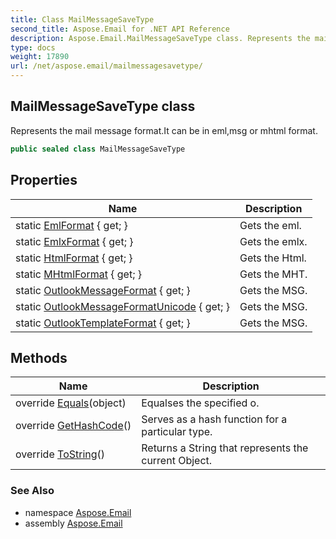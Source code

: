 ```yaml
---
title: Class MailMessageSaveType
second_title: Aspose.Email for .NET API Reference
description: Aspose.Email.MailMessageSaveType class. Represents the mail message format.It can be in emlmsg or mhtml format
type: docs
weight: 17890
url: /net/aspose.email/mailmessagesavetype/
---
```

## MailMessageSaveType class

Represents the mail message format.It can be in eml,msg or mhtml format.

```csharp
public sealed class MailMessageSaveType
```

## Properties

| Name | Description |
| --- | --- |
| static [EmlFormat](../../aspose.email/mailmessagesavetype/emlformat/) { get; } | Gets the eml. |
| static [EmlxFormat](../../aspose.email/mailmessagesavetype/emlxformat/) { get; } | Gets the emlx. |
| static [HtmlFormat](../../aspose.email/mailmessagesavetype/htmlformat/) { get; } | Gets the Html. |
| static [MHtmlFormat](../../aspose.email/mailmessagesavetype/mhtmlformat/) { get; } | Gets the MHT. |
| static [OutlookMessageFormat](../../aspose.email/mailmessagesavetype/outlookmessageformat/) { get; } | Gets the MSG. |
| static [OutlookMessageFormatUnicode](../../aspose.email/mailmessagesavetype/outlookmessageformatunicode/) { get; } | Gets the MSG. |
| static [OutlookTemplateFormat](../../aspose.email/mailmessagesavetype/outlooktemplateformat/) { get; } | Gets the MSG. |

## Methods

| Name | Description |
| --- | --- |
| override [Equals](../../aspose.email/mailmessagesavetype/equals/)(object) | Equalses the specified o. |
| override [GetHashCode](../../aspose.email/mailmessagesavetype/gethashcode/)() | Serves as a hash function for a particular type. |
| override [ToString](../../aspose.email/mailmessagesavetype/tostring/)() | Returns a String that represents the current Object. |

### See Also

* namespace [Aspose.Email](../../aspose.email/)
* assembly [Aspose.Email](../../)


